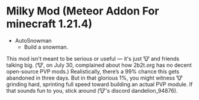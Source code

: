 # Milky Mod (Meteor Addon For minecraft 1.21.4)

- AutoSnowman
  - Build a snowman.

This mod isn't meant to be serious or useful — it's just 🐮 and friends talking big. (🐮, on July 30, complained about how 2b2t.org has no decent open-source PVP mods.) Realistically, there’s a 99% chance this gets abandoned in three days. But in that glorious 1%, you might witness 🐮 grinding hard, sprinting full speed toward building an actual PVP module. If that sounds fun to you, stick around (🐮's discord dandelion_94876).

